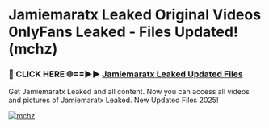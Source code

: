 # Jamiemaratx Leaked Original Videos 0nlyFans Leaked - Files Updated! (mchz)

<h3>🔴 CLICK HERE 🌐==►► <a href="https://tinyurl.com/3hn5wdd3" rel="nofollow">Jamiemaratx Leaked Updated Files</a></h3>

Get Jamiemaratx Leaked and all content. Now you can access all videos and pictures of Jamiemaratx Leaked. New Updated Files 2025!

[![mchz](https://i.imgur.com/4HnBqBT.gif)](https://tinyurl.com/3hn5wdd3)

